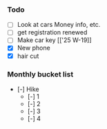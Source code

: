 ### Todo
- [ ] Look at cars
	Money info, etc.
- [ ] get registration renewed
- [ ] Make car key [['25 W-19]]
- [x] New phone
- [x] hair cut
### Monthly bucket list
- [-] Hike
	- [-] 1
	- [-] 2
	- [-] 3
	- [-] 4